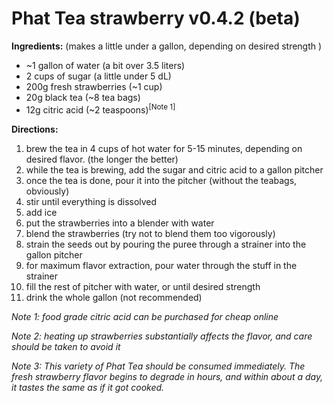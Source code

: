 # Phat Tea strawberry v0.4.2 (beta)

**Ingredients:** (makes a little under a gallon, depending on desired strength )

* ~1 gallon of water (a bit over 3.5
liters)
* 2 cups of sugar (a little under
5 dL)
* 200g fresh strawberries
(~1 cup)
* 20g black tea (~8 tea bags)
* 12g citric acid (~2 teaspoons)<sup>[Note 1]</sup>

**Directions:**

  1.  brew the tea in 4 cups of hot water for 5-15 minutes, depending on desired flavor. (the longer the better)
  2.  while the tea is brewing, add the sugar and citric acid to a gallon pitcher
  3.  once the tea is done, pour it into the pitcher (without the teabags, obviously)
  4.  stir until everything is dissolved
  5.  add ice
  6.  put the strawberries into a blender with water
  7.  blend the strawberries (try not to blend them too vigorously)
  8.  strain the seeds out by pouring the puree through a strainer into the gallon pitcher
  9.  for maximum flavor extraction, pour water through the stuff in the strainer
  10. fill the rest of pitcher with water, or until desired strength
  11. drink the whole gallon (not recommended)
  
  
_Note 1: food grade citric acid can be purchased for cheap online_
  
_Note 2: heating up strawberries substantially affects the flavor, and care should be taken to avoid it_

_Note 3: This variety of Phat Tea should be consumed immediately. The fresh strawberry flavor begins to degrade in hours,
and within about a day, it tastes the same as if it got cooked._
